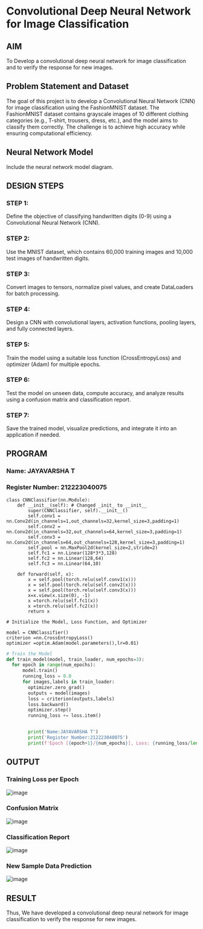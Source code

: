 # Convolutional Deep Neural Network for Image Classification

## AIM

To Develop a convolutional deep neural network for image classification and to verify the response for new images.

## Problem Statement and Dataset

The goal of this project is to develop a Convolutional Neural Network (CNN) for image classification using the FashionMNIST dataset. The FashionMNIST dataset contains grayscale images of 10 different clothing categories (e.g., T-shirt, trousers, dress, etc.), and the model aims to classify them correctly. The challenge is to achieve high accuracy while ensuring computational efficiency.

## Neural Network Model

Include the neural network model diagram.

## DESIGN STEPS
### STEP 1:
Define the objective of classifying handwritten digits (0-9) using a Convolutional Neural Network (CNN).

### STEP 2:
Use the MNIST dataset, which contains 60,000 training images and 10,000 test images of handwritten digits.
### STEP 3:
Convert images to tensors, normalize pixel values, and create DataLoaders for batch processing.
### STEP 4:
Design a CNN with convolutional layers, activation functions, pooling layers, and fully connected layers.
### STEP 5:
Train the model using a suitable loss function (CrossEntropyLoss) and optimizer (Adam) for multiple epochs.
### STEP 6:
Test the model on unseen data, compute accuracy, and analyze results using a confusion matrix and classification report.
### STEP 7:
Save the trained model, visualize predictions, and integrate it into an application if needed.

## PROGRAM

### Name: JAYAVARSHA T
### Register Number: 212223040075
```
class CNNClassifier(nn.Module):
    def __init__(self): # Changed _init_ to __init__
        super(CNNClassifier, self).__init__()
        self.conv1 = nn.Conv2d(in_channels=1,out_channels=32,kernel_size=3,padding=1)
        self.conv2 = nn.Conv2d(in_channels=32,out_channels=64,kernel_size=3,padding=1)
        self.conv3 = nn.Conv2d(in_channels=64,out_channels=128,kernel_size=3,padding=1)
        self.pool = nn.MaxPool2d(kernel_size=2,stride=2)
        self.fc1 = nn.Linear(128*3*3,128)
        self.fc2 = nn.Linear(128,64)
        self.fc3 = nn.Linear(64,10)

    def forward(self, x):
        x = self.pool(torch.relu(self.conv1(x)))
        x = self.pool(torch.relu(self.conv2(x)))
        x = self.pool(torch.relu(self.conv3(x)))
        x=x.view(x.size(0), -1)
        x =torch.relu(self.fc1(x))
        x =torch.relu(self.fc2(x))
        return x
```

```
# Initialize the Model, Loss Function, and Optimizer

model = CNNClassifier()
criterion =nn.CrossEntropyLoss()
optimizer =optim.Adam(model.parameters(),lr=0.01)
```

```python
# Train the Model
def train_model(model, train_loader, num_epochs=3):
  for epoch in range(num_epochs):
      model.train()
      running_loss = 0.0
      for images,labels in train_loader:
        optimizer.zero_grad()
        outputs = model(images)
        loss = criterion(outputs,labels)
        loss.backward()
        optimizer.step()
        running_loss += loss.item()


        print('Name:JAYAVARSHA T')
        print('Register Number:212223040075')
        print(f'Epoch [{epoch+1}/{num_epochs}], Loss: {running_loss/len(train_loader):.4f}')

```

## OUTPUT
### Training Loss per Epoch
![image](https://github.com/user-attachments/assets/e417eda2-8d20-4599-aa39-c45533f50b0a)



### Confusion Matrix
![image](https://github.com/user-attachments/assets/0b434c92-c6f1-4f29-a118-1cc5d57c011d)

### Classification Report

![image](https://github.com/user-attachments/assets/863aa943-ef62-44f0-af6b-f94d32b8ff27)



### New Sample Data Prediction

![image](https://github.com/user-attachments/assets/b30106ad-fde0-48f3-8372-e4ad3b1eef99)


## RESULT
Thus, We have developed a convolutional deep neural network for image classification to verify the response for new images.
